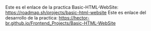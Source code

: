 Este es el enlace de la practica Basic-HTML-WebSite: https://roadmap.sh/projects/basic-html-website
Este es enlace del desarrollo de la practica: https://hector-br.github.io/Frontend_Projects/Basic-HTML-WebSite
